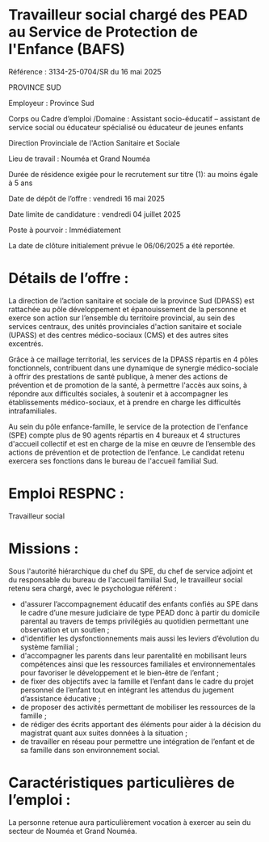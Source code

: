 # Travailleur social chargé des PEAD au Service de Protection de l'Enfance (BAFS)

Référence : 3134-25-0704/SR du 16 mai 2025

PROVINCE SUD

Employeur : Province Sud

Corps ou Cadre d’emploi /Domaine : Assistant socio-éducatif – assistant de service social ou éducateur spécialisé ou éducateur de jeunes enfants

Direction Provinciale de l'Action Sanitaire et Sociale

Lieu de travail : Nouméa et Grand Nouméa

Durée de résidence exigée pour le recrutement sur titre (1): au moins égale à 5 ans

Date de dépôt de l’offre : vendredi 16 mai 2025

Date limite de candidature : vendredi 04 juillet 2025

Poste à pourvoir : Immédiatement

La date de clôture initialement prévue le 06/06/2025 a été reportée.

# Détails de l’offre :

La direction de l’action sanitaire et sociale de la province Sud (DPASS) est rattachée au pôle développement et épanouissement de la personne et exerce son action sur l’ensemble du territoire provincial, au sein des services centraux, des unités provinciales d'action sanitaire et sociale (UPASS) et des centres médico-sociaux (CMS) et des autres sites excentrés.

Grâce à ce maillage territorial, les services de la DPASS répartis en 4 pôles fonctionnels, contribuent dans une dynamique de synergie médico-sociale à offrir des prestations de santé publique, à mener des actions de prévention et de promotion de la santé, à permettre l'accès aux soins, à répondre aux difficultés sociales, à soutenir et à accompagner les établissements médico-sociaux, et à prendre en charge les difficultés intrafamiliales.

Au sein du pôle enfance-famille, le service de la protection de l'enfance (SPE) compte plus de 90 agents répartis en 4 bureaux et 4 structures d'accueil collectif et est en charge de la mise en œuvre de l’ensemble des actions de prévention et de protection de l’enfance. Le candidat retenu exercera ses fonctions dans le bureau de l'accueil familial Sud.

# Emploi RESPNC :

Travailleur social

# Missions :

Sous l'autorité hiérarchique du chef du SPE, du chef de service adjoint et du responsable du bureau de l'accueil familial Sud, le travailleur social retenu sera chargé, avec le psychologue référent :

- d'assurer l’accompagnement éducatif des enfants confiés au SPE dans le cadre d’une mesure judiciaire de type PEAD donc à partir du domicile parental au travers de temps privilégiés au quotidien permettant une observation et un soutien ;
- d'identifier les dysfonctionnements mais aussi les leviers d’évolution du système familial ;
- d'accompagner les parents dans leur parentalité en mobilisant leurs compétences ainsi que les ressources familiales et environnementales pour favoriser le développement et le bien-être de l’enfant ;
- de fixer des objectifs avec la famille et l’enfant dans le cadre du projet personnel de l’enfant tout en intégrant les attendus du jugement d’assistance éducative ;
- de proposer des activités permettant de mobiliser les ressources de la famille ;
- de rédiger des écrits apportant des éléments pour aider à la décision du magistrat quant aux suites données à la situation ;
- de travailler en réseau pour permettre une intégration de l’enfant et de sa famille dans son environnement social.

# Caractéristiques particulières de l’emploi :

La personne retenue aura particulièrement vocation à exercer au sein du secteur de Nouméa et Grand Nouméa.